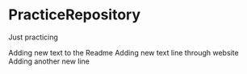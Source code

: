 # PracticeRepository
Just practicing

Adding new text to the Readme
Adding new text line through website
Adding another new line
